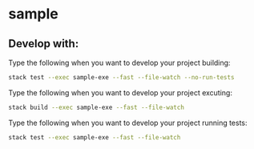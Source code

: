 # sample

## Develop with:

Type the following when you want to develop your project building:

```bash
stack test --exec sample-exe --fast --file-watch --no-run-tests
```

Type the following when you want to develop your project excuting:

```bash
stack build --exec sample-exe --fast --file-watch
```

Type the following when you want to develop your project running tests:

```bash
stack test --exec sample-exe --fast --file-watch
```
